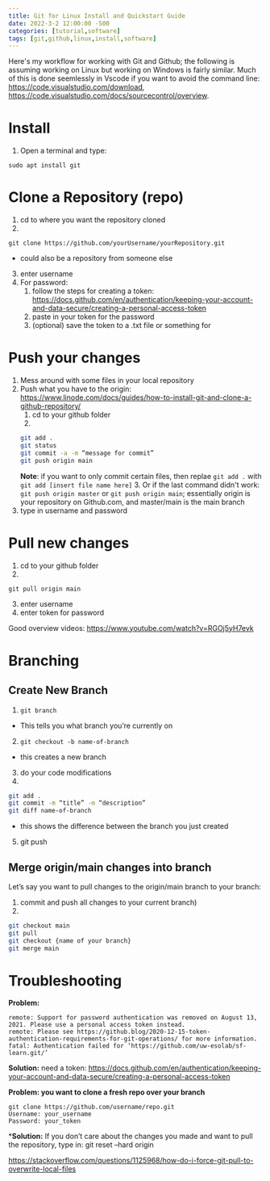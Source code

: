```yaml
---
title: Git for Linux Install and Quickstart Guide
date: 2022-3-2 12:00:00 -500
categories: [tutorial,software]
tags: [git,github,linux,install,software]
---
```

Here's my workflow for working with Git and Github; the following is assuming working on Linux but working on Windows is fairly similar. Much of this is done seemlessly in Vscode if you want to avoid the command line: https://code.visualstudio.com/download, https://code.visualstudio.com/docs/sourcecontrol/overview. 

# Install
1. Open a terminal and type:
```
sudo apt install git
```

# Clone a Repository (repo)
1. cd to where you want the repository cloned
2. 
```
git clone https://github.com/yourUsername/yourRepository.git
```
- could also be a repository from someone else
3. enter username
4. For password:
    1. follow the steps for creating a token: <https://docs.github.com/en/authentication/keeping-your-account-and-data-secure/creating-a-personal-access-token>
    2. paste in your token for the password
    3. (optional) save the token to a .txt file or something for 
    
# Push your changes
1. Mess around with some files in your local repository
2. Push what you have to the origin: <https://www.linode.com/docs/guides/how-to-install-git-and-clone-a-github-repository/>
    1. cd to your github folder
    2. 
    ```bash
    git add .
    git status
    git commit -a -m “message for commit”
    git push origin main
    ```
    **Note**: if you want to only commit certain files, then replae `git add .` with `git add [insert file name here]` 
    3. Or if the last command didn't work: `git push origin master` or `git push origin main`; essentially origin is your repository on Github.com, and master/main is the main branch
3. type in username and password

# Pull new changes
1. cd to your github folder
2. 
```
git pull origin main
```
3. enter username
4. enter token for password

Good overview videos: <https://www.youtube.com/watch?v=RGOj5yH7evk>

# Branching
## Create New Branch
1. `git branch`
- This tells you what branch you’re currently on
2. `git checkout -b name-of-branch`
- this creates a new branch
3. do your code modifications
4. 
```bash
git add .
git commit -m “title” -m “description”
git diff name-of-branch
```
- this shows the difference between the branch you just created
5. git push

## Merge origin/main changes into branch
Let’s say you want to pull changes to the origin/main branch to your branch:

1. commit and push all changes to your current branch)
2. 
```bash
git checkout main
git pull
git checkout {name of your branch}
git merge main
```

# Troubleshooting
**Problem:** 
```
remote: Support for password authentication was removed on August 13, 2021. Please use a personal access token instead.
remote: Please see https://github.blog/2020-12-15-token-authentication-requirements-for-git-operations/ for more information.
fatal: Authentication failed for ‘https://github.com/uw-esolab/sf-learn.git/’
```

**Solution:** need a token: <https://docs.github.com/en/authentication/keeping-your-account-and-data-secure/creating-a-personal-access-token>

**Problem: you want to clone a fresh repo over your branch**
```
git clone https://github.com/username/repo.git
Username: your_username
Password: your_token
```
***Solution:** If you don’t care about the changes you made and want to pull the repository, type in: git reset –hard origin

<https://stackoverflow.com/questions/1125968/how-do-i-force-git-pull-to-overwrite-local-files>